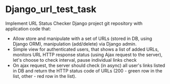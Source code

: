 # Django_url_test_task

Implement URL Status Checker
Django project git repository with application code that:

- Allow store and manipulate with a set of URLs (stored in DB, using Django ORM), manipulation (add/delete) via Django admin.
- Simple view for authenticated users, that shows a list of added URLs, monitors URL HTTP response status (using Ajax request to the server), let's choose to check interval, pause individual links check
- On ajax request, the server should check (in async) all user's links listed in DB and return the HTTP status code of URLs (200 - green row in the list, other - red row in the list).
